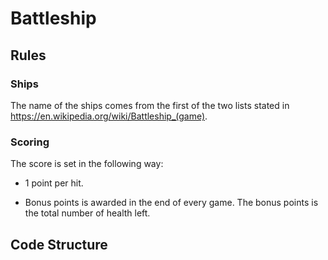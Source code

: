 # Battleship

## Rules

### Ships
The name of the ships comes from the first of the two lists stated in https://en.wikipedia.org/wiki/Battleship_(game). 
### Scoring
The score is set in the following way:

* 1 point per hit.

* Bonus points is awarded in the end of every game. The bonus points is the total number of health left.

## Code Structure

